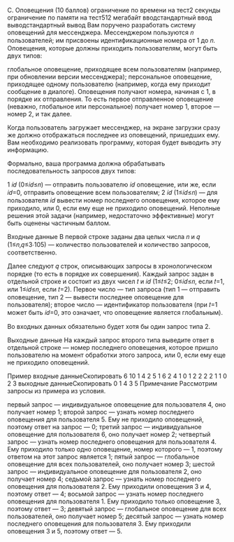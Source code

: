 C. Оповещения (10 баллов)
ограничение по времени на тест2 секунды
ограничение по памяти на тест512 мегабайт
вводстандартный ввод
выводстандартный вывод
Вам поручено разработать систему оповещений для мессенджера. Мессенджером пользуются 𝑛 пользователей; им присвоены идентификационные номера от 1 до 𝑛. Оповещения, которые должны приходить пользователям, могут быть двух типов:

глобальное оповещение, приходящее всем пользователям (например, при обновлении версии мессенджера);
персональное оповещение, приходящее одному пользователю (например, когда ему приходит сообщение в диалоге).
Оповещения получают номера, начиная с 1, в порядке их отправления. То есть первое отправленное оповещение (неважно, глобальное или персональное) получает номер 1, второе — номер 2, и так далее.

Когда пользователь загружает мессенджер, на экране загрузки сразу же должно отображаться последнее из оповещений, пришедших ему. Вам необходимо реализовать программу, которая будет выводить эту информацию.

Формально, ваша программа должна обрабатывать последовательность запросов двух типов:

1 𝑖𝑑 (0≤𝑖𝑑≤𝑛) — отправить пользователю 𝑖𝑑 оповещение, или же, если 𝑖𝑑=0, отправить оповещение всем пользователям;
2 𝑖𝑑 (1≤𝑖𝑑≤𝑛) — для пользователя 𝑖𝑑 вывести номер последнего оповещения, которое ему приходило, или 0, если ему еще не приходило оповещений.
Неполные решения этой задачи (например, недостаточно эффективные) могут быть оценены частичным баллом.

Входные данные
В первой строке заданы два целых числа 𝑛 и 𝑞 (1≤𝑛,𝑞≤3⋅105) — количество пользователей и количество запросов, соответственно.

Далее следуют 𝑞 строк, описывающих запросы в хронологическом порядке (то есть в порядке их совершения). Каждый запрос задан в отдельной строке и состоит из двух чисел 𝑡 и 𝑖𝑑 (1≤𝑡≤2; 0≤𝑖𝑑≤𝑛, если 𝑡=1, или 1≤𝑖𝑑≤𝑛, если 𝑡=2). Первое число — тип запроса (тип 1 — отправить оповещение, тип 2 — вывести последнее оповещение для пользователя); второе число — идентификатор пользователя (при 𝑡=1 может быть 𝑖𝑑=0, это означает, что оповещение является глобальным).

Во входных данных обязательно будет хотя бы один запрос типа 2.

Выходные данные
На каждый запрос второго типа выведите ответ в отдельной строке — номер последнего оповещения, которое пришло пользователю на момент обработки этого запроса, или 0, если ему еще не приходило оповещений.

Пример
входные данныеСкопировать
6 10
1 4
2 5
1 6
2 4
1 0
1 2
2 2
2 1
1 0
2 3
выходные данныеСкопировать
0
1
4
3
5
Примечание
Рассмотрим запросы из примера из условия.

первый запрос — индивидуальное оповещение для пользователя 4, оно получает номер 1;
второй запрос — узнать номер последнего оповещения для пользователя 5. Ему не приходило оповещений, поэтому ответ на запрос — 0;
третий запрос — индивидуальное оповещение для пользователя 6, оно получает номер 2;
четвертый запрос — узнать номер последнего оповещения для пользователя 4. Ему приходило только одно оповещение, номер которого — 1, поэтому ответом на этот запрос является 1;
пятый запрос — глобальное оповещение для всех пользователей, оно получает номер 3;
шестой запрос — индивидуальное оповещение для пользователя 2, оно получает номер 4;
седьмой запрос — узнать номер последнего оповещения для пользователя 2. Ему приходили оповещения 3 и 4, поэтому ответ — 4;
восьмой запрос — узнать номер последнего оповещения для пользователя 1. Ему приходило только оповещение 3, поэтому ответ — 3;
девятый запрос — глобальное оповещение для всех пользователей, оно получает номер 5;
десятый запрос — узнать номер последнего оповещения для пользователя 3. Ему приходили оповещения 3 и 5, поэтому ответ — 5.
